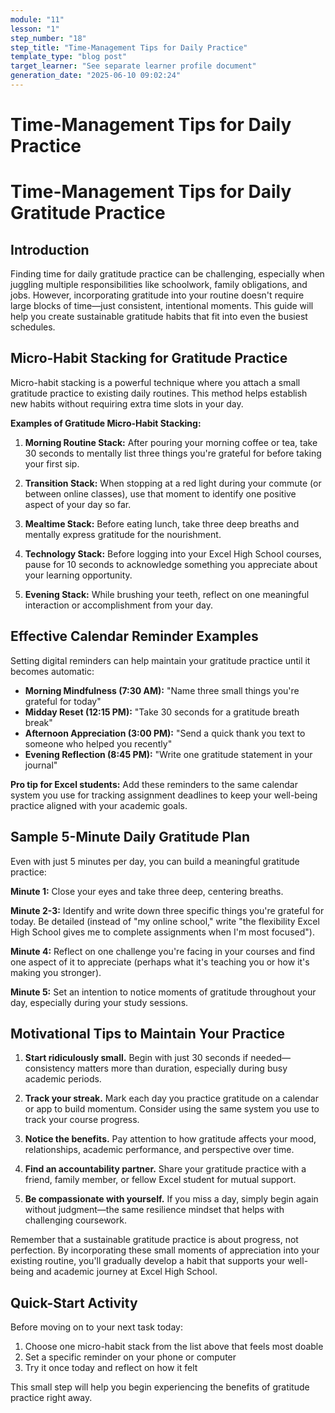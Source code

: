 ```yaml
---
module: "11"
lesson: "1"
step_number: "18"
step_title: "Time-Management Tips for Daily Practice"
template_type: "blog post"
target_learner: "See separate learner profile document"
generation_date: "2025-06-10 09:02:24"
---
```


# Time-Management Tips for Daily Practice

# Time-Management Tips for Daily Gratitude Practice

## Introduction

Finding time for daily gratitude practice can be challenging, especially when juggling multiple responsibilities like schoolwork, family obligations, and jobs. However, incorporating gratitude into your routine doesn't require large blocks of time—just consistent, intentional moments. This guide will help you create sustainable gratitude habits that fit into even the busiest schedules.

## Micro-Habit Stacking for Gratitude Practice

Micro-habit stacking is a powerful technique where you attach a small gratitude practice to existing daily routines. This method helps establish new habits without requiring extra time slots in your day.

**Examples of Gratitude Micro-Habit Stacking:**

1. **Morning Routine Stack:** After pouring your morning coffee or tea, take 30 seconds to mentally list three things you're grateful for before taking your first sip.

2. **Transition Stack:** When stopping at a red light during your commute (or between online classes), use that moment to identify one positive aspect of your day so far.

3. **Mealtime Stack:** Before eating lunch, take three deep breaths and mentally express gratitude for the nourishment.

4. **Technology Stack:** Before logging into your Excel High School courses, pause for 10 seconds to acknowledge something you appreciate about your learning opportunity.

5. **Evening Stack:** While brushing your teeth, reflect on one meaningful interaction or accomplishment from your day.

## Effective Calendar Reminder Examples

Setting digital reminders can help maintain your gratitude practice until it becomes automatic:

* **Morning Mindfulness (7:30 AM):** "Name three small things you're grateful for today"
* **Midday Reset (12:15 PM):** "Take 30 seconds for a gratitude breath break"
* **Afternoon Appreciation (3:00 PM):** "Send a quick thank you text to someone who helped you recently"
* **Evening Reflection (8:45 PM):** "Write one gratitude statement in your journal"

**Pro tip for Excel students:** Add these reminders to the same calendar system you use for tracking assignment deadlines to keep your well-being practice aligned with your academic goals.

## Sample 5-Minute Daily Gratitude Plan

Even with just 5 minutes per day, you can build a meaningful gratitude practice:

**Minute 1:** Close your eyes and take three deep, centering breaths.

**Minute 2-3:** Identify and write down three specific things you're grateful for today. Be detailed (instead of "my online school," write "the flexibility Excel High School gives me to complete assignments when I'm most focused").

**Minute 4:** Reflect on one challenge you're facing in your courses and find one aspect of it to appreciate (perhaps what it's teaching you or how it's making you stronger).

**Minute 5:** Set an intention to notice moments of gratitude throughout your day, especially during your study sessions.

## Motivational Tips to Maintain Your Practice

1. **Start ridiculously small.** Begin with just 30 seconds if needed—consistency matters more than duration, especially during busy academic periods.

2. **Track your streak.** Mark each day you practice gratitude on a calendar or app to build momentum. Consider using the same system you use to track your course progress.

3. **Notice the benefits.** Pay attention to how gratitude affects your mood, relationships, academic performance, and perspective over time.

4. **Find an accountability partner.** Share your gratitude practice with a friend, family member, or fellow Excel student for mutual support.

5. **Be compassionate with yourself.** If you miss a day, simply begin again without judgment—the same resilience mindset that helps with challenging coursework.

Remember that a sustainable gratitude practice is about progress, not perfection. By incorporating these small moments of appreciation into your existing routine, you'll gradually develop a habit that supports your well-being and academic journey at Excel High School.

## Quick-Start Activity

Before moving on to your next task today:
1. Choose one micro-habit stack from the list above that feels most doable
2. Set a specific reminder on your phone or computer
3. Try it once today and reflect on how it felt

This small step will help you begin experiencing the benefits of gratitude practice right away.